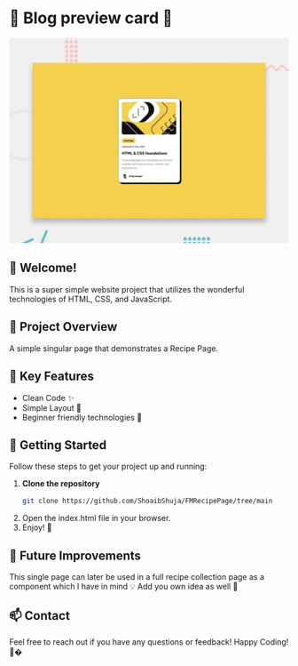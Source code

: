 # 🌈 Blog preview card 🌈

![Design preview for the Blog preview card coding challenge](./design/desktop-preview.jpg)

## 👋 Welcome! 

This is a super simple website project that utilizes the wonderful technologies of HTML, CSS, and JavaScript. 

## 🌟 Project Overview

A simple singular page that demonstrates a Recipe Page.

## 🔑 Key Features

- Clean Code ✨
- Simple Layout 🚀
- Beginner friendly technologies 🎉

## 🚀 Getting Started

Follow these steps to get your project up and running:

1. **Clone the repository**
   ```bash
   git clone https://github.com/ShoaibShuja/FMRecipePage/tree/main
2. Open the index.html file in your browser.
3. Enjoy! 🎊

## 📅 Future Improvements

This single page can later be used in a full recipe collection page as a component which I have in mind 💡
Add you own idea as well 🌱

## 📫 Contact

Feel free to reach out if you have any questions or feedback! 
Happy Coding! 🤗�
